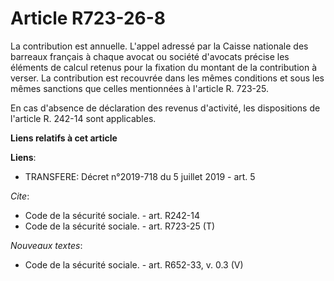 # Article R723-26-8

La contribution est annuelle. L'appel adressé par la Caisse nationale des barreaux français à chaque avocat ou société
d'avocats précise les éléments de calcul retenus pour la fixation du montant de la contribution à verser. La contribution est
recouvrée dans les mêmes conditions et sous les mêmes sanctions que celles mentionnées à l'article R. 723-25. 

En cas d'absence de déclaration des revenus d'activité, les dispositions de l'article R. 242-14 sont applicables.

**Liens relatifs à cet article**

**Liens**:

  - TRANSFERE: Décret n°2019-718 du 5 juillet 2019 - art. 5

_Cite_:

  - Code de la sécurité sociale. - art. R242-14
  - Code de la sécurité sociale. - art. R723-25 (T)

_Nouveaux textes_:

  - Code de la sécurité sociale. - art. R652-33, v. 0.3 (V)
